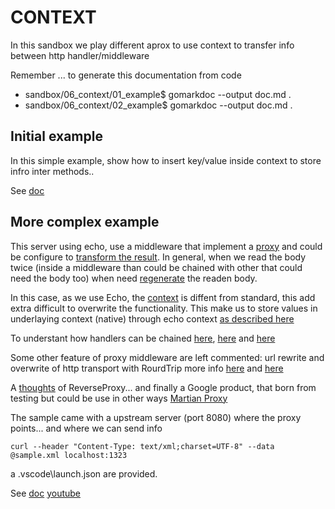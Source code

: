 # CONTEXT
In this sandbox we play different aprox to use context to transfer info between http handler/middleware

Remember ... to generate this documentation from code
- sandbox/06_context/01_example$ gomarkdoc --output doc.md .
- sandbox/06_context/02_example$ gomarkdoc --output doc.md .

## Initial example
In this simple example, show how to insert key/value inside context to store infro inter methods..

See [doc](01_example/doc.md)

## More complex example
This server using echo, use a middleware that implement a [proxy](https://echo.labstack.com/middleware/proxy/) and could be configure to [transform the result](https://github.com/labstack/echo/discussions/1992). In general, when we read the body twice (inside a middleware than could be chained with other that could need the body too) when need [regenerate](https://stackoverflow.com/questions/31535569/how-to-read-response-body-of-reverseproxy) the readen body.

In this case, as we use Echo, the [context](https://echo.labstack.com/guide/context/) is diffent from standard, this add extra difficult to overwrite the functionality. This make us to store values in underlaying context (native) through echo context [as described here](https://stackoverflow.com/questions/69326129/does-set-method-of-echo-context-saves-the-value-to-the-underlying-context-cont)

To understant how handlers can be chained [here](https://gist.github.com/husobee/fd23681261a39699ee37), [here](https://medium.com/@chrisgregory_83433/chaining-middleware-in-go-918cfbc5644d) and [here](https://fideloper.com/golang-context-http-middleware)

Some other feature of proxy middleware are left commented: url rewrite and overwrite of http transport with RourdTrip more info [here](https://lanre.wtf/blog/2017/07/24/roundtripper-go) and [here](https://echorand.me/posts/go-http-client-middleware/)

A [thoughts](https://medium.com/ymedialabs-innovation/reverse-proxy-in-go-d26482acbcad) of ReverseProxy... and finally a Google product, that born from testing but could be use in other ways [Martian Proxy](https://github.com/google/martian/blob/0f7e6797a04da412118541344bbe0d65945e24c9/cmd/proxy/main.go#L288)

The sample came with a upstream server (port 8080) where the proxy points... and where we can send info

```
curl --header "Content-Type: text/xml;charset=UTF-8" --data @sample.xml localhost:1323
```

a .vscode\launch.json are provided.

See [doc](02_example/doc.md)
[youtube](https://youtu.be/cyt4RUbN9QI)

